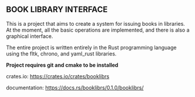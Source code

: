 BOOK LIBRARY INTERFACE
-----------------------------------------------------

This is a project that aims to create a system for issuing books in libraries.
At the moment, all the basic operations are implemented, and there is also a graphical interface.

The entire project is written entirely in the Rust programming language
using the fltk, chrono, and yaml_rust libraries.

**Project requires git and cmake to be installed** 

crates.io: https://crates.io/crates/booklibrs

documentation: https://docs.rs/booklibrs/0.1.0/booklibrs/